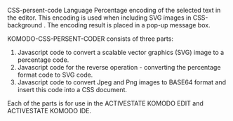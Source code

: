 CSS-persent-code Language Percentage encoding of the selected text in the editor.
This encoding is used when including SVG images in CSS-background . 
The encoding result is placed in a pop-up message box.

KOMODO-CSS-PERSENT-CODER consists of three parts:
 1. Javascript code to convert a scalable vector graphics (SVG) image to a percentage code.
 2. Javascript code for the reverse operation - converting the percentage format code to SVG code.
 3. Javascript code to convert Jpeg and Png images to BASE64 format and insert this code into a CSS document.

Each of the parts is for use in the ACTIVESTATE KOMODO EDIT and ACTIVESTATE KOMODO IDE.
